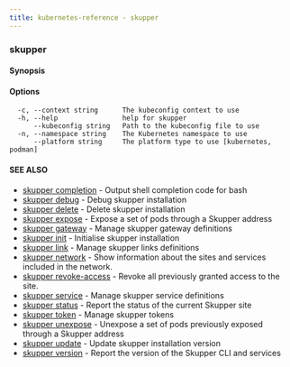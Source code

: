 ```yaml
---
title: kubernetes-reference - skupper
---
```

### skupper



#### Synopsis



#### Options

```
  -c, --context string      The kubeconfig context to use
  -h, --help                help for skupper
      --kubeconfig string   Path to the kubeconfig file to use
  -n, --namespace string    The Kubernetes namespace to use
      --platform string     The platform type to use [kubernetes, podman]
```

#### SEE ALSO

* [skupper completion](skupper_completion.html)	 - Output shell completion code for bash
* [skupper debug](skupper_debug.html)	 - Debug skupper installation
* [skupper delete](skupper_delete.html)	 - Delete skupper installation
* [skupper expose](skupper_expose.html)	 - Expose a set of pods through a Skupper address
* [skupper gateway](skupper_gateway.html)	 - Manage skupper gateway definitions
* [skupper init](skupper_init.html)	 - Initialise skupper installation
* [skupper link](skupper_link.html)	 - Manage skupper links definitions
* [skupper network](skupper_network.html)	 - Show information about the sites and services included in the network.
* [skupper revoke-access](skupper_revoke-access.html)	 - Revoke all previously granted access to the site.
* [skupper service](skupper_service.html)	 - Manage skupper service definitions
* [skupper status](skupper_status.html)	 - Report the status of the current Skupper site
* [skupper token](skupper_token.html)	 - Manage skupper tokens
* [skupper unexpose](skupper_unexpose.html)	 - Unexpose a set of pods previously exposed through a Skupper address
* [skupper update](skupper_update.html)	 - Update skupper installation version
* [skupper version](skupper_version.html)	 - Report the version of the Skupper CLI and services

<!-- ###### Auto generated by spf13/cobra on 25-Jan-2024
 -->
